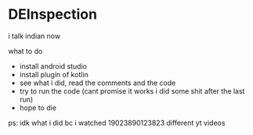 # DEInspection
i talk indian now

what to do
- install android studio
- install plugin of kotlin
- see what i did, read the comments and the code
- try to run the code (cant promise it works i did some shit after the last run)
- hope to die

ps: idk what i did bc i watched 19023890123823 different yt videos
